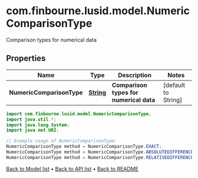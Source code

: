 # com.finbourne.lusid.model.NumericComparisonType
Comparison types for numerical data

## Properties

Name | Type | Description | Notes
------------ | ------------- | ------------- | -------------
**NumericComparisonType** | [**String**](.md) | **Comparison types for numerical data** | [default to String]

```java
import com.finbourne.lusid.model.NumericComparisonType;
import java.util.*;
import java.lang.System;
import java.net.URI;

// Example usage of NumericComparisonType:
NumericComparisonType method = NumericComparisonType.EXACT;
NumericComparisonType method = NumericComparisonType.ABSOLUTEDIFFERENCE;
NumericComparisonType method = NumericComparisonType.RELATIVEDIFFERENCE;
```


[Back to Model list](../README.md#documentation-for-models) &#8226; [Back to API list](../README.md#documentation-for-api-endpoints) &#8226; [Back to README](../README.md)
